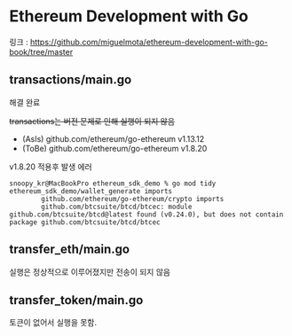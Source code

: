 [//]: # (참조 링크)
[//]: # (링크 : [Github][github])

[//]: # ()
[//]: # ([github]: https://github.com/miguelmota/ethereum-development-with-go-book/tree/master "Go Github")

[//]: # (외부 링크)
[//]: # ([Google]&#40;https://google.com, "google link"&#41;)

# Ethereum Development with Go
링크 : <https://github.com/miguelmota/ethereum-development-with-go-book/tree/master>

## transactions/main.go
해결 완료

<strike>transactions는 버전 문제로 인해 실행이 되지 않음</strike>

- (AsIs) github.com/ethereum/go-ethereum v1.13.12
- (ToBe) github.com/ethereum/go-ethereum v1.8.20

v1.8.20 적용후 발생 에러
```
snoopy_kr@MacBookPro ethereum_sdk_demo % go mod tidy
ethereum_sdk_demo/wallet_generate imports
        github.com/ethereum/go-ethereum/crypto imports
        github.com/btcsuite/btcd/btcec: module github.com/btcsuite/btcd@latest found (v0.24.0), but does not contain package github.com/btcsuite/btcd/btcec
```

## transfer_eth/main.go
실행은 정상적으로 이루어졌지만 전송이 되지 않음

## transfer_token/main.go
토큰이 없어서 실행을 못함.

